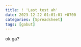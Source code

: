 ```yaml
---
title: ! 'Last test ah'
date: 2023-12-22 01:01:01 +0700
categories: [Spreadsheet]
tags: [gabut]
---
```

ok ga?
